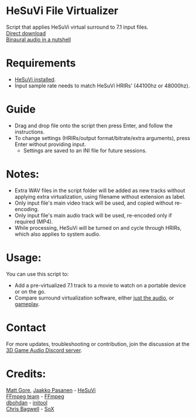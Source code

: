 # HeSuVi File Virtualizer
Script that applies HeSuVi virtual surround to 7.1 input files.  
[Direct download](https://kutt.it/HFVDirectDownload)  
[Binaural audio in a nutshell](https://kutt.it/binaural)

# Requirements
- [HeSuVi installed](https://sourceforge.net/p/hesuvi/wiki/Help/).
- Input sample rate needs to match HeSuVi HRIRs' (44100hz or 48000hz).

# Guide
- Drag and drop file onto the script then press Enter, and follow the instructions.
- To change settings (HRIRs/output format/bitrate/extra arguments), press Enter without providing input.  
  - Settings are saved to an INI file for future sessions.

# Notes:
- Extra WAV files in the script folder will be added as new tracks without applying extra virtualization, using filename without extension as label.  
- Only input file's main video track will be used, and copied without re-encoding.  
- Only input file's main audio track will be used, re-encoded only if required (MP4).  
- While processing, HeSuVi will be turned on and cycle through HRIRs, which also applies to system audio.  

# Usage:
You can use this script to:
- Add a pre-virtualized 7.1 track to a movie to watch on a portable device or on the go.
- Compare surround virtualization software, either [just the audio](https://airtable.com/shrTudzDGTsVR7p7p/tbloLjoZKWJDnLtTc), or [gameplay](https://share.vidyard.com/watch/RNK9HAzbAhD9funBsp6Emt?).

# Contact
For more updates, troubleshooting or contribution, join the discussion at the [3D Game Audio Discord server](https://kutt.it/U3DAMChat).  

# Credits:  
[Matt Gore](https://sourceforge.net/u/jak33/profile/), [Jaakko Pasanen](https://sourceforge.net/u/jaakkopasanen/profile/) - [HeSuVi](https://sourceforge.net/projects/hesuvi/)  
[FFmpeg team](https://ffmpeg.org/developer.html) - [FFmpeg](https://ffmpeg.org/)  
[dbohdan](https://github.com/dbohdan) - [initool](https://github.com/dbohdan/initool)  
[Chris Bagwell](https://sourceforge.net/u/cbagwell/profile/) - [SoX](http://sox.sourceforge.net/)  

